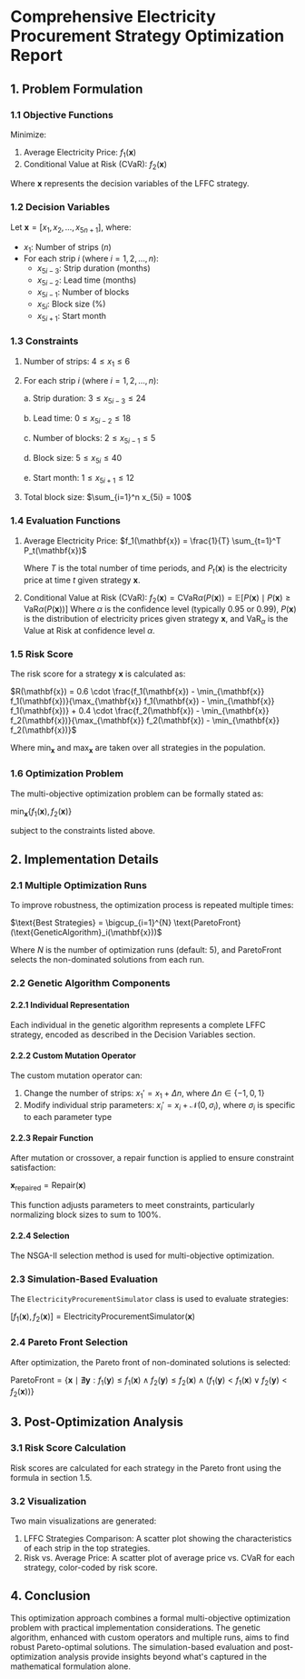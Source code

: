 # Comprehensive Electricity Procurement Strategy Optimization Report

## 1. Problem Formulation

### 1.1 Objective Functions

Minimize:

1. Average Electricity Price: $f_1(\mathbf{x})$
2. Conditional Value at Risk (CVaR): $f_2(\mathbf{x})$

Where $\mathbf{x}$ represents the decision variables of the LFFC strategy.

### 1.2 Decision Variables

Let $\mathbf{x} = [x_1, x_2, \ldots, x_{5n+1}]$, where:

- $x_1$: Number of strips $(n)$
- For each strip $i$ (where $i = 1, 2, \ldots, n$):
  - $x_{5i-3}$: Strip duration (months)
  - $x_{5i-2}$: Lead time (months)
  - $x_{5i-1}$: Number of blocks
  - $x_{5i}$: Block size (%)
  - $x_{5i+1}$: Start month

### 1.3 Constraints

1. Number of strips:
   $4 \leq x_1 \leq 6$

2. For each strip $i$ (where $i = 1, 2, \ldots, n$):
   
   a. Strip duration:
      $3 \leq x_{5i-3} \leq 24$
   
   b. Lead time:
      $0 \leq x_{5i-2} \leq 18$
   
   c. Number of blocks:
      $2 \leq x_{5i-1} \leq 5$
   
   d. Block size:
      $5 \leq x_{5i} \leq 40$
   
   e. Start month:
      $1 \leq x_{5i+1} \leq 12$

3. Total block size:
   $\sum_{i=1}^n x_{5i} = 100$

### 1.4 Evaluation Functions

1. Average Electricity Price:
   $f_1(\mathbf{x}) = \frac{1}{T} \sum_{t=1}^T P_t(\mathbf{x})$

   Where $T$ is the total number of time periods, and $P_t(\mathbf{x})$ is the electricity price at time $t$ given strategy $\mathbf{x}$.

2. Conditional Value at Risk (CVaR):
  $f_2(\mathbf{x}) = \text{CVaR}\alpha(P(\mathbf{x})) = \mathbb{E}[P(\mathbf{x}) \mid P(\mathbf{x}) \geq \text{VaR}\alpha(P(\mathbf{x}))]$
  Where $\alpha$ is the confidence level (typically 0.95 or 0.99), $P(\mathbf{x})$ is the distribution of electricity prices given strategy $\mathbf{x}$, and $\text{VaR}_\alpha$ is the Value at Risk at confidence level $\alpha$.

### 1.5 Risk Score

The risk score for a strategy $\mathbf{x}$ is calculated as:

$R(\mathbf{x}) = 0.6 \cdot \frac{f_1(\mathbf{x}) - \min_{\mathbf{x}} f_1(\mathbf{x})}{\max_{\mathbf{x}} f_1(\mathbf{x}) - \min_{\mathbf{x}} f_1(\mathbf{x})} + 0.4 \cdot \frac{f_2(\mathbf{x}) - \min_{\mathbf{x}} f_2(\mathbf{x})}{\max_{\mathbf{x}} f_2(\mathbf{x}) - \min_{\mathbf{x}} f_2(\mathbf{x})}$

Where $\min_{\mathbf{x}}$ and $\max_{\mathbf{x}}$ are taken over all strategies in the population.

### 1.6 Optimization Problem

The multi-objective optimization problem can be formally stated as:

$\min_{\mathbf{x}} \{f_1(\mathbf{x}), f_2(\mathbf{x})\}$

subject to the constraints listed above.

## 2. Implementation Details

### 2.1 Multiple Optimization Runs

To improve robustness, the optimization process is repeated multiple times:

$\text{Best Strategies} = \bigcup_{i=1}^{N} \text{ParetoFront}(\text{GeneticAlgorithm}_i(\mathbf{x}))$

Where $N$ is the number of optimization runs (default: 5), and $\text{ParetoFront}$ selects the non-dominated solutions from each run.

### 2.2 Genetic Algorithm Components

#### 2.2.1 Individual Representation

Each individual in the genetic algorithm represents a complete LFFC strategy, encoded as described in the Decision Variables section.

#### 2.2.2 Custom Mutation Operator

The custom mutation operator can:
1. Change the number of strips:
   $x_1' = x_1 + \Delta n$, where $\Delta n \in \{-1, 0, 1\}$
2. Modify individual strip parameters:
   $x_i' = x_i + \mathcal{N}(0, \sigma_i)$, where $\sigma_i$ is specific to each parameter type

#### 2.2.3 Repair Function

After mutation or crossover, a repair function is applied to ensure constraint satisfaction:

$\mathbf{x}_\text{repaired} = \text{Repair}(\mathbf{x})$

This function adjusts parameters to meet constraints, particularly normalizing block sizes to sum to 100%.

#### 2.2.4 Selection

The NSGA-II selection method is used for multi-objective optimization.

### 2.3 Simulation-Based Evaluation

The `ElectricityProcurementSimulator` class is used to evaluate strategies:

$[f_1(\mathbf{x}), f_2(\mathbf{x})] = \text{ElectricityProcurementSimulator}(\mathbf{x})$

### 2.4 Pareto Front Selection

After optimization, the Pareto front of non-dominated solutions is selected:

$\text{ParetoFront} = \{\mathbf{x} \mid \nexists \mathbf{y} : f_1(\mathbf{y}) \leq f_1(\mathbf{x}) \land f_2(\mathbf{y}) \leq f_2(\mathbf{x}) \land (f_1(\mathbf{y}) < f_1(\mathbf{x}) \lor f_2(\mathbf{y}) < f_2(\mathbf{x}))\}$

## 3. Post-Optimization Analysis

### 3.1 Risk Score Calculation

Risk scores are calculated for each strategy in the Pareto front using the formula in section 1.5.

### 3.2 Visualization

Two main visualizations are generated:

1. LFFC Strategies Comparison: A scatter plot showing the characteristics of each strip in the top strategies.
2. Risk vs. Average Price: A scatter plot of average price vs. CVaR for each strategy, color-coded by risk score.

## 4. Conclusion

This optimization approach combines a formal multi-objective optimization problem with practical implementation considerations. The genetic algorithm, enhanced with custom operators and multiple runs, aims to find robust Pareto-optimal solutions. The simulation-based evaluation and post-optimization analysis provide insights beyond what's captured in the mathematical formulation alone.

